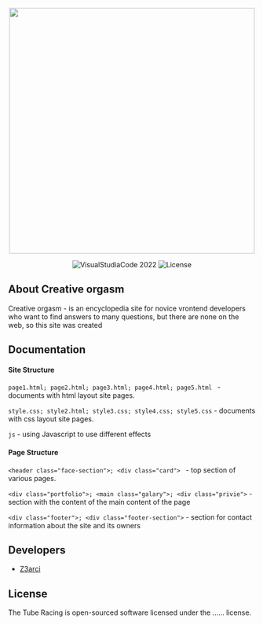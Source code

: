 <p align="center">
      <img src="https://i.ibb.co/sjs3jTx/photo-2023-10-13-17-51-26.jpg" width="500">
</p>

<p align="center">
   <img src="https://ibb.co/qdCNJwJ" alt="VisualStudiaCode 2022">
   <img src="" alt="License">
</p>

## About Creative orgasm

Creative orgasm -  is an encyclopedia site for novice vrontend developers who want to find answers to many questions, but there are none on the web, so this site was created

## Documentation

#### Site Structure

`page1.html; page2.html; page3.html; page4.html; page5.html ` - documents with html layout site pages.

`style.css; style2.html; style3.css; style4.css; style5.css` - documents with css layout site pages.

`js` - using Javascript to use different effects

#### Page Structure

`<header class="face-section">; <div class="card"> ` - top section of various pages.

`<div class="portfolio">; <main class="galary">; <div class="privie">` - section with the content of the main content of the page

`<div class="footer">; <div class="footer-section">` - section for contact information about the site and its owners

## Developers

- [Z3arci](https://github.com/Z3arci)

## License

The Tube Racing is open-sourced software licensed under the ...... license.
